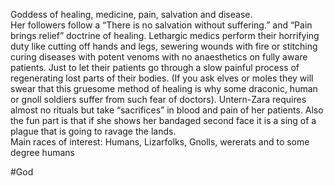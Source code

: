 Goddess of healing, medicine, pain, salvation and disease.  
Her followers follow a “There is no salvation without suffering.” and “Pain brings relief” doctrine of healing. Lethargic medics perform their horrifying duty like cutting off hands and legs, sewering wounds with fire or stitching curing diseases with potent venoms with no anaesthetics on fully aware patients. Just to let their patients go through a slow painful process of regenerating lost parts of their bodies. (If you ask elves or moles they will swear that this gruesome method of healing is why some draconic, human or gnoll soldiers suffer from such fear of doctors). Untern-Zara requires almost no rituals but take “sacrifices” in blood and pain of her patients. Also the fun part is that if she shows her bandaged second face it is a sing of a plague that is going to ravage the lands.  
Main races of interest: Humans, Lizarfolks, Gnolls, wererats and to some degree humans

#God